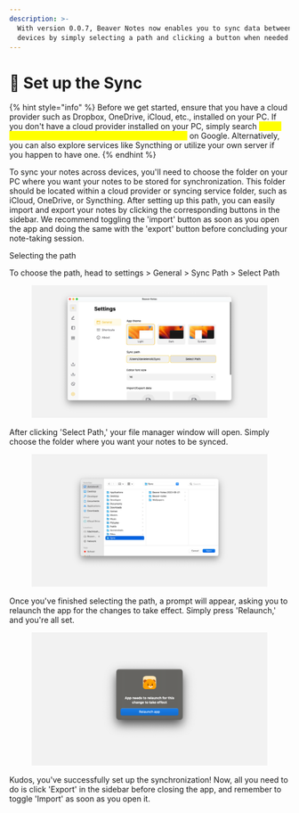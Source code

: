 ```yaml
---
description: >-
  With version 0.0.7, Beaver Notes now enables you to sync data between your
  devices by simply selecting a path and clicking a button when needed.
---
```


# 🔄 Set up the Sync



{% hint style="info" %}
Before we get started, ensure that you have a cloud provider such as Dropbox, OneDrive, iCloud, etc., installed on your PC. If you don't have a cloud provider installed on your PC, simply search <mark style="color:yellow;">'\[Your Cloud Provider Name] + Your Operating System'</mark> on Google. Alternatively, you can also explore services like Syncthing or utilize your own server if you happen to have one.
{% endhint %}

To sync your notes across devices, you'll need to choose the folder on your PC where you want your notes to be stored for synchronization. This folder should be located within a cloud provider or syncing service folder, such as iCloud, OneDrive, or Syncthing. After setting up this path, you can easily import and export your notes by clicking the corresponding buttons in the sidebar. We recommend toggling the 'import' button as soon as you open the app and doing the same with the 'export' button before concluding your note-taking session.

Selecting the path

To choose the path, head to settings > General > Sync Path > Select Path

<figure><img src="../.gitbook/assets/select path.webp" alt=""><figcaption></figcaption></figure>

After clicking 'Select Path,' your file manager window will open. Simply choose the folder where you want your notes to be synced.

<figure><img src="../.gitbook/assets/files.webp" alt=""><figcaption></figcaption></figure>

Once you've finished selecting the path, a prompt will appear, asking you to relaunch the app for the changes to take effect. Simply press 'Relaunch,' and you're all set.

<figure><img src="../.gitbook/assets/relaunch.webp" alt=""><figcaption></figcaption></figure>

Kudos, you've successfully set up the synchronization! Now, all you need to do is click 'Export' in the sidebar before closing the app, and remember to toggle 'Import' as soon as you open it.
